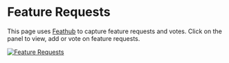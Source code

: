 # Feature Requests

This page uses [Feathub](http://feathub.com) to capture feature requests and votes. Click on the panel to view, add or vote on feature requests.

[![Feature Requests](http://feathub.com/kipcole9/cldr?format=svg)](http://feathub.com/kipcole9/cldr)